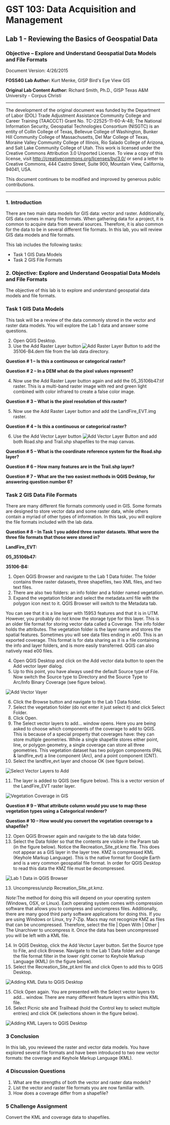 # GST 103: Data Acquisition and Management 
## Lab 1 - Reviewing the Basics of Geospatial Data
### Objective – Explore and Understand Geospatial Data Models and File Formats

Document Version: 4/26/2015

**FOSS4G Lab Author:**
Kurt Menke, GISP
Bird's Eye View GIS

**Original Lab Content Author:**
Richard Smith, Ph.D., GISP
Texas A&M University - Corpus Christi

---

The development of the original document was funded by the Department of Labor (DOL) Trade Adjustment Assistance Community College and Career Training (TAACCCT) Grant No.  TC-22525-11-60-A-48; The National Information Security, Geospatial Technologies Consortium (NISGTC) is an entity of Collin College of Texas, Bellevue College of Washington, Bunker Hill Community College of Massachusetts, Del Mar College of Texas, Moraine Valley Community College of Illinois, Rio Salado College of Arizona, and Salt Lake Community College of Utah.  This work is licensed under the Creative Commons Attribution 3.0 Unported License.  To view a copy of this license, visit http://creativecommons.org/licenses/by/3.0/ or send a letter to Creative Commons, 444 Castro Street, Suite 900, Mountain View, California, 94041, USA.

This document continues to be modified and improved by generous public contributions.

---

### 1. Introduction

There are two main data models for GIS data: vector and raster. Additionally, GIS data comes in many file formats. When gathering data for a project, it is common to acquire data from several sources. Therefore, it is also common for the data to be in several different file formats. In this lab, you will review GIS data models and file formats. 

This lab includes the following tasks:

+ Task 1 GIS Data Models
+ Task 2 GIS File Formats

###  2. Objective: Explore and Understand Geospatial Data Models and File Formats

The objective of this lab is to explore and understand geospatial data models and file formats.

### Task 1 GIS Data Models

This task will be a review of the data commonly stored in the vector and raster data models. You will explore the Lab 1 data and answer some questions.

2. Open QGIS Desktop.
3. Use the Add Raster Layer button ![Add Raster Layer Button](figures/Add_Raster_Layer_Button.png "Add Raster Layer Button") to add the 35106-B4.dem file from the lab data directory.

**Question # 1 – Is this a continuous or categorical raster?**

**Question # 2 – In a DEM what do the pixel values represent?**

4. Now use the Add Raster Layer button again and add the 05_35106b47.tif raster. This is a multi-band raster image with red and green light combined with color infrared to create a false color image.

**Question # 3 – What is the pixel resolution of this raster?**

5. Now use the Add Raster Layer button and add the LandFire_EVT.img raster.

**Question # 4 – Is this a continuous or categorical raster?**

6. Use the Add Vector Layer button ![Add Vector Layer Button](figures/Add_Vector_Layer_Button.png "Add Vector Layer Button") and add both Road.shp and Trail.shp shapefiles to the map canvas. 

**Question # 5 – What is the coordinate reference system for the Road.shp layer?**

**Question # 6 – How many features are in the Trail.shp layer?**

**Question # 7 – What are the two easiest methods in QGIS Desktop, for answering question number 6?**

### Task 2 GIS Data File Formats

There are many different file formats commonly used in GIS. Some formats are designed to store vector data and some raster data, while others contain a myriad of other types of information. In this task, you will explore the file formats included with the lab data.

**Question # 8 – In Task 1 you added three raster datasets. What were the three file formats that those were stored in?**

**LandFire_EVT:**

**05_35106b47:**

**35106-B4:**

1. Open QGIS Browser and navigate to the Lab 1 Data folder. The folder contains three raster datasets, three shapefiles, two XML files, and two text files.
2. There are also two folders: an info folder and a folder named vegetation.
3. Expand the vegetation folder and select the metadata.xml file with the polygon icon next to it. QGIS Browser will switch to the Metadata tab.

You can see that it is a line layer with 15953 features and that it is in UTM. However, you probably do not know the storage type for this layer. This is an older file format for storing vector data called a Coverage. The info folder holds the attributes. The vegetation folder is the layer name and stores the spatial features. Sometimes you will see data files ending in .e00. This is an exported coverage. This format is for data sharing as it is a file containing the info and layer folders, and is more easily transferred. QGIS can also natively read e00  files.

4. Open QGIS Desktop and click on the Add vector data button to open the Add vector layer dialog.
5. Up to this point, you have always used the default Source type of File. Now switch the Source type to Directory and the Source Type to Arc/Info Binary Coverage (see figure below).

![Add Vector Vayer](figures/Add_vector_layer.png "Add Vector Layer")

6. Click the Browse button and navigate to the Lab 1 Data folder.
7. Select the vegetation folder (do not enter it just select it) and click Select Folder.  
8. Click Open.
9. The Select vector layers to add… window opens. Here you are being asked to choose which components of the coverage to add to QGIS. This is because of a special property that coverages have: they can store multiple geometries. While a single shapefile stores either point, line, or polygon geometry, a single coverage can store all three geometries. This vegetation dataset has two polygon components (PAL & landfire_evt) a line component (Arc), and a point component (CNT). 
10. Select the landfire_evt layer and choose OK (see figure below).

![Select Vector Layers to Add](figures/Select_vector_layers_to_add.png "Select Vector Layers to Add")

11. The layer is added to QGIS (see figure below). This is a vector version of the LandFire_EVT raster layer.

![Vegetation Coverage in GIS](figures/Vegetation_Coverage_in_QGIS.png "Vegetation Coverage in QGIS")

**Question # 9 – What attribute column would you use to map these vegetation types using a Categorical renderer?**

**Question # 10 – How would you convert the vegetation coverage to a shapefile?**

12. Open QGIS Browser again and navigate to the lab data folder.
13. Select the Data folder so that the contents are visible in the Param tab (in the figure below). Notice the Recreation_Site_pt.kmz file. This does not appear as a GIS layer in the layer tree. KMZ is compressed KML (Keyhole Markup Language). This is the native format for Google Earth and is a very common geospatial file format. In order for QGIS Desktop to read this data the KMZ file must be decompressed.

![Lab 1 Data in QGIS Browser](figures/Lab_1_Data_in_QGIS_Browser.png "Lab 1 Data in QGIS Browser")

13. Uncompress/unzip Recreation_Site_pt.kmz.

*Note*:The method for doing this will depend on your operating system (Windows, OSX, or Linux). Each operating system comes with compression software that allows you to compress and uncompress files. Additionally, there are many good third party software applications for doing this. If you are using Windows or Linux, try 7-Zip. Macs may not recognize KMZ as files that can be uncompressed. Therefore, select the file | Open With | Other | The Unarchiver to uncompress it. Once the data has been uncompressed you will be left with a KML file.

14. In QGIS Desktop, click the Add Vector Layer button. Set the Source type to File, and click Browse. Navigate to the Lab 1 Data folder and change the file format filter in the lower right corner to Keyhole Markup Language (KML) (in the figure below).
15. Select the Recreation_Site_pt.kml file and click Open to add this to QGIS Desktop.

![Adding KML Data to QGIS Desktop](figures/Adding_KML_Data_to_QGIS_Desktop.png "Adding KML Data to QGIS Desktop")

15. Click Open again. You are presented with the Select vector layers to add… window. There are many different feature layers within this KML file.
16. Select Picnic site and Trailhead (hold the Control key to select multiple entries) and click OK (selections shown in the figure below).

![Adding KML Layers to QGIS Desktop](figures/Adding_KML_Layers_to_QGIS_Desktop.png "Adding KML Layers to QGIS Desktop")

### 3 Conclusion
In this lab, you reviewed the raster and vector data models. You have explored several file formats and have been introduced to two new vector formats: the coverage and Keyhole Markup Language (KML).

### 4 Discussion Questions

1. What are the strengths of both the vector and raster data models?
2. List the vector and raster file formats you are now familiar with.
3. How does a coverage differ from a shapefile?

### 5 Challenge Assignment

Convert the KML and coverage data to shapefiles.